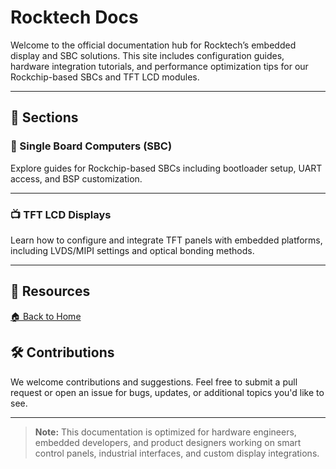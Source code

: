 # Rocktech Docs

Welcome to the official documentation hub for Rocktech’s embedded display and SBC solutions. This site includes configuration guides, hardware integration tutorials, and performance optimization tips for our Rockchip-based SBCs and TFT LCD modules.

---

## 📘 Sections

### 🧠 Single Board Computers (SBC)
Explore guides for Rockchip-based SBCs including bootloader setup, UART access, and BSP customization.

---

### 📺 TFT LCD Displays
Learn how to configure and integrate TFT panels with embedded platforms, including LVDS/MIPI settings and optical bonding methods.

---

## 🧰 Resources

[🏠 Back to Home](https://kevin109.github.io/)

## 🛠 Contributions

We welcome contributions and suggestions. Feel free to submit a pull request or open an issue for bugs, updates, or additional topics you'd like to see.

---

> **Note:** This documentation is optimized for hardware engineers, embedded developers, and product designers working on smart control panels, industrial interfaces, and custom display integrations.
